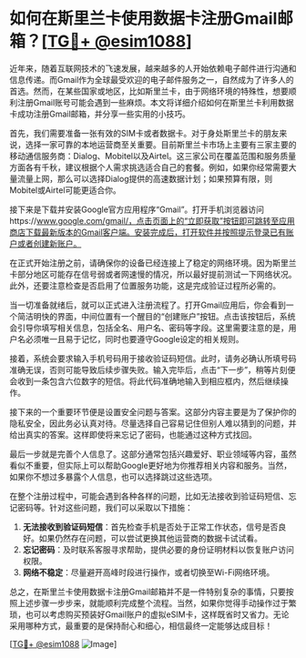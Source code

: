 # 如何在斯里兰卡使用数据卡注册Gmail邮箱？[[TG💪+ @esim1088](https://t.me/s/esim1088)]

近年来，随着互联网技术的飞速发展，越来越多的人开始依赖电子邮件进行沟通和信息传递。而Gmail作为全球最受欢迎的电子邮件服务之一，自然成为了许多人的首选。然而，在某些国家或地区，比如斯里兰卡，由于网络环境的特殊性，想要顺利注册Gmail账号可能会遇到一些麻烦。本文将详细介绍如何在斯里兰卡利用数据卡成功注册Gmail邮箱，并分享一些实用的小技巧。

首先，我们需要准备一张有效的SIM卡或者数据卡。对于身处斯里兰卡的朋友来说，选择一家可靠的本地运营商至关重要。目前斯里兰卡市场上主要有三家主要的移动通信服务商：Dialog、Mobitel以及Airtel。这三家公司在覆盖范围和服务质量方面各有千秋，建议根据个人需求挑选适合自己的套餐。例如，如果你经常需要大量流量上网，那么可以选择Dialog提供的高速数据计划；如果预算有限，则Mobitel或Airtel可能更适合你。

接下来是下载并安装Google官方应用程序“Gmail”。打开手机浏览器访问https://www.google.com/gmail/，点击页面上的“立即获取”按钮即可跳转至应用商店下载最新版本的Gmail客户端。安装完成后，打开软件并按照提示登录已有账户或者创建新账户。

在正式开始注册之前，请确保你的设备已经连接上了稳定的网络环境。因为斯里兰卡部分地区可能存在信号弱或者网速慢的情况，所以最好提前测试一下网络状况。此外，还要注意检查是否启用了位置服务功能，这是完成验证过程所必需的。

当一切准备就绪后，就可以正式进入注册流程了。打开Gmail应用后，你会看到一个简洁明快的界面，中间位置有一个醒目的“创建账户”按钮。点击该按钮后，系统会引导你填写相关信息，包括全名、用户名、密码等字段。这里需要注意的是，用户名必须唯一且易于记忆，同时也要遵守Google设定的相关规则。

接着，系统会要求输入手机号码用于接收验证码短信。此时，请务必确认所填号码准确无误，否则可能导致后续步骤失败。输入完毕后，点击“下一步”，稍等片刻便会收到一条包含六位数字的短信。将此代码准确地输入到相应框内，然后继续操作。

接下来的一个重要环节便是设置安全问题与答案。这部分内容主要是为了保护你的隐私安全，因此务必认真对待。尽量选择自己容易记住但别人难以猜到的问题，并给出真实的答案。这样即使将来忘记了密码，也能通过这种方式找回。

最后一步就是完善个人信息了。这部分通常包括兴趣爱好、职业领域等内容，虽然看似不重要，但实际上可以帮助Google更好地为你推荐相关内容和服务。当然，如果你不想过多暴露个人信息，也可以选择跳过这些选项。

在整个注册过程中，可能会遇到各种各样的问题，比如无法接收到验证码短信、忘记密码等。针对这些问题，我们可以采取以下措施：

1. **无法接收到验证码短信**：首先检查手机是否处于正常工作状态，信号是否良好。如果仍然存在问题，可以尝试更换其他运营商的数据卡试试看。
2. **忘记密码**：及时联系客服寻求帮助，提供必要的身份证明材料以恢复账户访问权限。
3. **网络不稳定**：尽量避开高峰时段进行操作，或者切换至Wi-Fi网络环境。

总之，在斯里兰卡使用数据卡注册Gmail邮箱并不是一件特别复杂的事情，只要按照上述步骤一步步来，就能顺利完成整个流程。当然，如果你觉得手动操作过于繁琐，也可以考虑购买预装好Gmail账户的虚拟eSIM卡，这样既省时又省力。无论采用哪种方式，最重要的是保持耐心和细心，相信最终一定能够达成目标！

[[TG💪+ @esim1088](https://t.me/s/esim1088) ![Image](https://i.postimg.cc/4NQfJmqS/Snipaste-2025-05-13-00-14-12.png)]